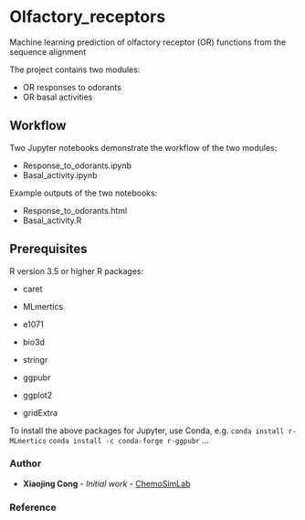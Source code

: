 # Olfactory_receptors
Machine learning prediction of olfactory receptor (OR) functions from the sequence alignment

The project contains two modules:
- OR responses to odorants
- OR basal activities

## Workflow
Two Jupyter notebooks demonstrate the workflow of the two modules:
- Response_to_odorants.ipynb
- Basal_activity.ipynb

Example outputs of the two notebooks:
- Response_to_odorants.html
- Basal_activity.R

## Prerequisites
R version 3.5 or higher
R packages: 
- caret
- MLmertics
- e1071
- bio3d
- stringr
- ggpubr

- ggplot2
- gridExtra

To install the above packages for Jupyter, use Conda, e.g. 
`conda install r-MLmertics`
`conda install -c conda-forge r-ggpubr`
...


### Author
* **Xiaojing Cong** - *Initial work* - [ChemoSimLab](http://chemosim.unice.fr/)

### Reference

